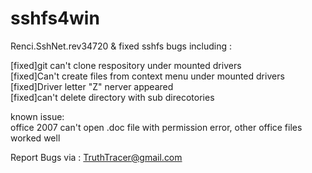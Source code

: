 sshfs4win
=========

Renci.SshNet.rev34720 & fixed sshfs bugs including :

[fixed]git can't clone respository under mounted drivers<br>
[fixed]Can't create files from context menu under mounted drivers<br>
[fixed]Driver letter "Z" nerver appeared<br>
[fixed]can't delete directory with sub direcotories<br>

known issue:<br>
office 2007 can't open .doc file with permission error, other office files worked well<br>

Report Bugs via : TruthTracer@gmail.com
